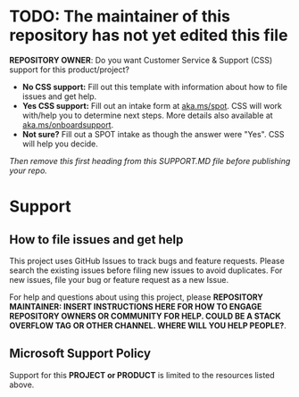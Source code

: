 # TODO: The maintainer of this repository has not yet edited this file

**REPOSITORY OWNER**: Do you want Customer Service & Support (CSS) support for this product/project?

- **No CSS support:** Fill out this template with information about how to file issues and get help.
- **Yes CSS support:** Fill out an intake form at [aka.ms/spot](https://aka.ms/spot). CSS will work with/help you to determine next steps. More details also available at [aka.ms/onboardsupport](https://aka.ms/onboardsupport).
- **Not sure?** Fill out a SPOT intake as though the answer were "Yes". CSS will help you decide.

*Then remove this first heading from this SUPPORT.MD file before publishing your repo.*

# Support

## How to file issues and get help

This project uses GitHub Issues to track bugs and feature requests. Please search the existing
issues before filing new issues to avoid duplicates.  For new issues, file your bug or
feature request as a new Issue.

For help and questions about using this project, please **REPOSITORY MAINTAINER: INSERT INSTRUCTIONS HERE
FOR HOW TO ENGAGE REPOSITORY OWNERS OR COMMUNITY FOR HELP. COULD BE A STACK OVERFLOW TAG OR OTHER
CHANNEL. WHERE WILL YOU HELP PEOPLE?**.

## Microsoft Support Policy

Support for this **PROJECT or PRODUCT** is limited to the resources listed above.
